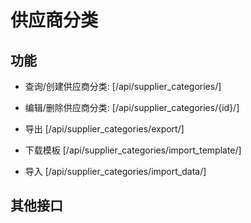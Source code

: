 # 供应商分类


## 功能

- 查询/创建供应商分类:
[/api/supplier_categories/]

- 编辑/删除供应商分类:
[/api/supplier_categories/{id}/]

- 导出
[/api/supplier_categories/export/]

- 下载模板
[/api/supplier_categories/import_template/]

- 导入
[/api/supplier_categories/import_data/]


## 其他接口
